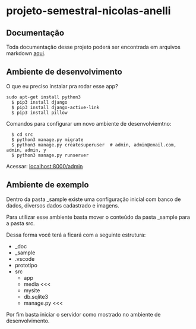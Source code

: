 # projeto-semestral-nicolas-anelli

## Documentação

Toda documentação desse projeto poderá ser encontrada em arquivos markdown [aqui](./_doc).


## Ambiente de desenvolvimento

O que eu preciso instalar pra rodar esse app?
```
sudo apt-get install python3
  $ pip3 install django
  $ pip3 install django-active-link
  $ pip3 install pillow
```

Comandos para configurar um novo ambiente de desenvolviemtno:
```
  $ cd src
  $ python3 manage.py migrate
  $ python3 manage.py createsuperuser  # admin, admin@email.com, admin, admin, y
  $ python3 manage.py runserver
```
Acessar: [localhost:8000/admin](http://localhost:8000/admin)


## Ambiente de exemplo

Dentro da pasta _sample existe uma configuração inicial com banco de dados, diversos dados cadastrado e imagens.

Para utilizar esse ambiente basta mover o conteúdo da pasta _sample para a pasta src.

Dessa forma você terá a ficará com a seguinte estrutura:
- _doc
- _sample
- .vscode
- prototipo
- src
  - app
  - media <<<
  - mysite
  - db.sqlite3
  - manage.py <<<

Por fim basta iniciar o servidor como mostrado no ambiente de desenvolvimento.
